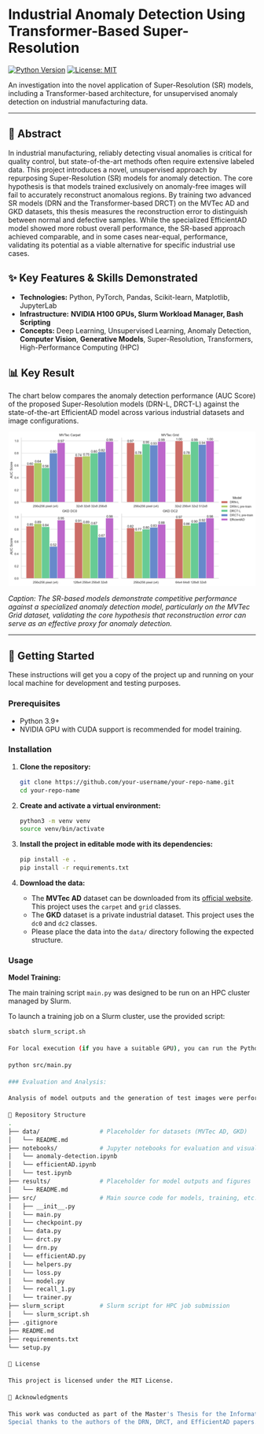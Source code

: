 # Industrial Anomaly Detection Using Transformer-Based Super-Resolution

[![Python Version](https://img.shields.io/badge/Python-3.9+-blue.svg)](https://www.python.org/downloads/)
[![License: MIT](https://img.shields.io/badge/License-MIT-yellow.svg)](https://opensource.org/licenses/MIT)

An investigation into the novel application of Super-Resolution (SR) models, including a Transformer-based architecture, for unsupervised anomaly detection on industrial manufacturing data.

---

## 🎯 Abstract

In industrial manufacturing, reliably detecting visual anomalies is critical for quality control, but state-of-the-art methods often require extensive labeled data. This project introduces a novel, unsupervised approach by repurposing Super-Resolution (SR) models for anomaly detection. The core hypothesis is that models trained exclusively on anomaly-free images will fail to accurately reconstruct anomalous regions. By training two advanced SR models (DRN and the Transformer-based DRCT) on the MVTec AD and GKD datasets, this thesis measures the reconstruction error to distinguish between normal and defective samples. While the specialized EfficientAD model showed more robust overall performance, the SR-based approach achieved comparable, and in some cases near-equal, performance, validating its potential as a viable alternative for specific industrial use cases.

## ✨ Key Features & Skills Demonstrated

*   **Technologies:** Python, PyTorch, Pandas, Scikit-learn, Matplotlib, JupyterLab
*   **Infrastructure:** **NVIDIA H100 GPUs, Slurm Workload Manager, Bash Scripting**
*   **Concepts:** Deep Learning, Unsupervised Learning, Anomaly Detection, **Computer Vision**, **Generative Models**, Super-Resolution, Transformers, High-Performance Computing (HPC)

## 📊 Key Result

The chart below compares the anomaly detection performance (AUC Score) of the proposed Super-Resolution models (DRN-L, DRCT-L) against the state-of-the-art EfficientAD model across various industrial datasets and image configurations.

![Model Performance Comparison](assets/results_graph.png)

*Caption: The SR-based models demonstrate competitive performance against a specialized anomaly detection model, particularly on the MVTec Grid dataset, validating the core hypothesis that reconstruction error can serve as an effective proxy for anomaly detection.*

---

## 🚀 Getting Started

These instructions will get you a copy of the project up and running on your local machine for development and testing purposes.

### Prerequisites

*   Python 3.9+
*   NVIDIA GPU with CUDA support is recommended for model training.

### Installation

1.  **Clone the repository:**
    ```bash
    git clone https://github.com/your-username/your-repo-name.git
    cd your-repo-name
    ```

2.  **Create and activate a virtual environment:**
    ```bash
    python3 -m venv venv
    source venv/bin/activate
    ```

3.  **Install the project in editable mode with its dependencies:**
    ```bash
    pip install -e .
    pip install -r requirements.txt
    ```

4.  **Download the data:**
    *   The **MVTec AD** dataset can be downloaded from its [official website](https://www.mvtec.com/company/research/datasets/mvtec-ad). This project uses the `carpet` and `grid` classes.
    *   The **GKD** dataset is a private industrial dataset. This project uses the `dc0` and `dc2` classes.
    *   Please place the data into the `data/` directory following the expected structure.

### Usage

**Model Training:**

The main training script `main.py` was designed to be run on an HPC cluster managed by Slurm.

To launch a training job on a Slurm cluster, use the provided script:
```bash
sbatch slurm_script.sh

For local execution (if you have a suitable GPU), you can run the Python script directly:

python src/main.py

### Evaluation and Analysis:

Analysis of model outputs and the generation of test images were performed using the Jupyter notebooks located in the notebooks/ folder.

📂 Repository Structure
.
├── data/                 # Placeholder for datasets (MVTec AD, GKD)
│   └── README.md
├── notebooks/            # Jupyter notebooks for evaluation and visualization
│   └── anomaly-detection.ipynb
│   └── efficientAD.ipynb
│   └── test.ipynb
├── results/              # Placeholder for model outputs and figures
│   └── README.md
├── src/                  # Main source code for models, training, etc.
│   ├── __init__.py
│   └── main.py
│   └── checkpoint.py
│   └── data.py
│   └── drct.py
│   └── drn.py
│   └── efficientAD.py
│   └── helpers.py
│   └── loss.py
│   └── model.py
│   └── recall_1.py
│   └── trainer.py
├── slurm_script          # Slurm script for HPC job submission
│   └── slurm_script.sh
├── .gitignore
├── README.md
├── requirements.txt
└── setup.py

📄 License

This project is licensed under the MIT License.

🙏 Acknowledgments

This work was conducted as part of the Master's Thesis for the Information Systems Engineering program at University of Applied Sciences Aachen.
Special thanks to the authors of the DRN, DRCT, and EfficientAD papers.
